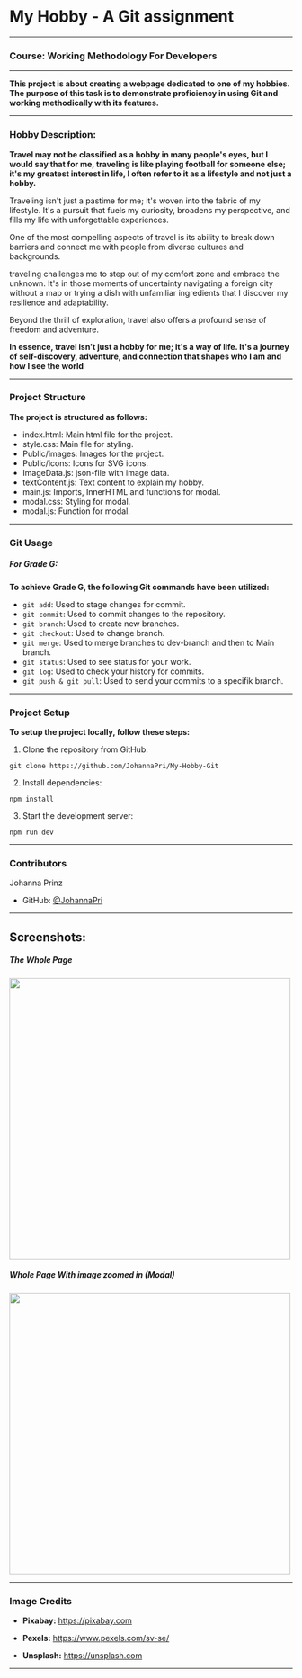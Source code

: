 # My Hobby - A Git assignment

---

### Course: Working Methodology For Developers

---

**This project is about creating a webpage dedicated to one of my hobbies. The purpose of this task is to demonstrate proficiency in using Git and working methodically with its features.**

---

### Hobby Description:

**Travel may not be classified as a hobby in many people's eyes, but I would say that for me, traveling is like playing football for someone else; it's my greatest interest in life, I often refer to it as a lifestyle and not just a hobby.**

Traveling isn't just a pastime for me; it's woven into the fabric of 
my lifestyle. It's a pursuit that fuels my curiosity, broadens my perspective, and fills my life with unforgettable experiences.

One of the most compelling aspects of travel is its ability to 
break down barriers and connect me with people from diverse cultures 
and backgrounds.

traveling challenges me to step out of my comfort zone and embrace 
the unknown. It's in those moments of uncertainty navigating a foreign city without a map or trying a dish with unfamiliar ingredients that I discover my resilience and adaptability.

Beyond the thrill of exploration, travel also offers a profound sense 
of freedom and adventure.

**In essence, travel isn't just a hobby for me; it's a way of life.
It's a journey of self-discovery, adventure, and connection that shapes who I am and how I see the world**

---

### Project Structure

**The project is structured as follows:**

- index.html: Main html file for the project. 
- style.css: Main file for styling. 
- Public/images: Images for the project. 
- Public/icons: Icons for SVG icons.
- ImageData.js: json-file with image data. 
- textContent.js: Text content to explain my hobby.
- main.js: Imports, InnerHTML and functions for modal.
- modal.css: Styling for modal.
- modal.js: Function for modal. 

---

### Git Usage

##### For Grade G:

**To achieve Grade G, the following Git commands have been utilized:**

- `git add`: Used to stage changes for commit.
- `git commit`: Used to commit changes to the repository.
- `git branch`: Used to create new branches.
- `git checkout`: Used to change branch.
- `git merge`: Used to merge branches to dev-branch and then to Main branch. 
- `git status`: Used to see status for your work.
- `git log`: Used to check your history for commits.
- `git push & git pull`: Used to send your commits to a specifik branch.

---

### Project Setup

**To setup the project locally, follow these steps:**

1. Clone the repository from GitHub:

`git clone https://github.com/JohannaPri/My-Hobby-Git`

2. Install dependencies:

`npm install`

3. Start the development server:

`npm run dev`

---

### Contributors

Johanna Prinz 
- GitHub: [@JohannaPri](https://github.com/JohannaPri)

---

## Screenshots:

##### The Whole Page
<img width=500px src="screenshots/whole-page.jpg">

##### Whole Page With image zoomed in (Modal)
<img width=500px src="screenshots/whole-page-modal.jpg">

---

### Image Credits

- **Pixabay:** https://pixabay.com

- **Pexels:** https://www.pexels.com/sv-se/

- **Unsplash:** https://unsplash.com

---

